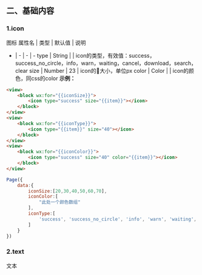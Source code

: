 ## 二、基础内容
### 1.icon
图标
属性名 | 类型 | 默认值 | 说明
- | - | - | -
type | String | | icon的类型，有效值：success，success_no_circle，info，warn，waiting，cancel，download，search，clear
size | Number | 23 | icon的大小，单位px
color | Color | | icon的颜色，同css的color
**示例：**
```html
<view>
    <block wx:for="{{iconSize}}">
        <icon type="success" size="{{item}}"></icon>
    </block>
</view>
<view>
    <block wx:for="{{iconType}}">
        <icon type="{{item}}" size="40"></icon>
    </block>
</view>
<view>
    <block wx:for="{{iconColor}}">
        <icon type="success" size="40" color="{{item}}"></icon>
    </block>
</view>
```
```javascript
Page({
    data:{
        iconSize:[20,30,40,50,60,70],
        iconColor:[
            "此处一个颜色数组"
        ],
        iconType:[
            'success', 'success_no_circle', 'info', 'warn', 'waiting', 'cancel', 'download', 'search', 'clear'
        ]
    }
})
````

### 2.text
文本
